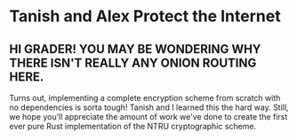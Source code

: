 # Tanish and Alex Protect the Internet

## HI GRADER! YOU MAY BE WONDERING WHY THERE ISN'T REALLY ANY ONION ROUTING HERE.

Turns out, implementing a complete encryption scheme from scratch with no dependencies
is sorta tough! Tanish and I learned this the hard way.
Still, we hope you'll appreciate the amount of work we've done to create the first ever
pure Rust implementation of the NTRU cryptographic scheme.
